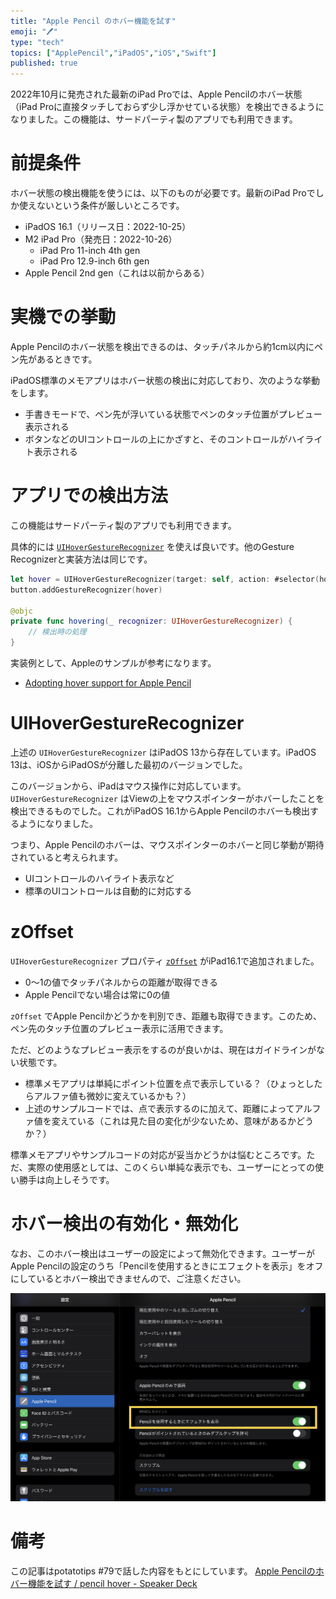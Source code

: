 ```yaml
---
title: "Apple Pencil のホバー機能を試す"
emoji: "🖊️"
type: "tech"
topics: ["ApplePencil","iPadOS","iOS","Swift"]
published: true
---
```


2022年10月に発売された最新のiPad Proでは、Apple Pencilのホバー状態（iPad Proに直接タッチしておらず少し浮かせている状態）を検出できるようになりました。この機能は、サードパーティ製のアプリでも利用できます。

# 前提条件

ホバー状態の検出機能を使うには、以下のものが必要です。最新のiPad Proでしか使えないという条件が厳しいところです。

* iPadOS 16.1（リリース日：2022-10-25）
* M2 iPad Pro（発売日：2022-10-26）
    * iPad Pro 11-inch 4th gen
    * iPad Pro 12.9-inch 6th gen
* Apple Pencil 2nd gen（これは以前からある）

# 実機での挙動

Apple Pencilのホバー状態を検出できるのは、タッチパネルから約1cm以内にペン先があるときです。

iPadOS標準のメモアプリはホバー状態の検出に対応しており、次のような挙動をします。

* 手書きモードで、ペン先が浮いている状態でペンのタッチ位置がプレビュー表示される
* ボタンなどのUIコントロールの上にかざすと、そのコントロールがハイライト表示される

# アプリでの検出方法

この機能はサードパーティ製のアプリでも利用できます。

具体的には [`UIHoverGestureRecognizer`](https://developer.apple.com/documentation/uikit/uihovergesturerecognizer) を使えば良いです。他のGesture Recognizerと実装方法は同じです。

```swift
let hover = UIHoverGestureRecognizer(target: self, action: #selector(hovering(_:)))
button.addGestureRecognizer(hover)

@objc
private func hovering(_ recognizer: UIHoverGestureRecognizer) {
    // 検出時の処理
}
```

実装例として、Appleのサンプルが参考になります。

* [Adopting hover support for Apple Pencil](https://developer.apple.com/documentation/uikit/touches_presses_and_gestures/adopting_hover_support_for_apple_pencil)

# UIHoverGestureRecognizer

上述の `UIHoverGestureRecognizer` はiPadOS 13から存在しています。iPadOS 13は、iOSからiPadOSが分離した最初のバージョンでした。

このバージョンから、iPadはマウス操作に対応しています。 `UIHoverGestureRecognizer` はViewの上をマウスポインターがホバーしたことを検出できるものでした。これがiPadOS 16.1からApple Pencilのホバーも検出するようになりました。

つまり、Apple Pencilのホバーは、マウスポインターのホバーと同じ挙動が期待されていると考えられます。

* UIコントロールのハイライト表示など
* 標準のUIコントロールは自動的に対応する

# zOffset

`UIHoverGestureRecognizer` プロパティ [`zOffset`](https://developer.apple.com/documentation/uikit/uihovergesturerecognizer/4098402-zoffset) がiPad16.1で追加されました。

* 0〜1の値でタッチパネルからの距離が取得できる
* Apple Pencilでない場合は常に0の値

`zOffset` でApple Pencilかどうかを判別でき、距離も取得できます。このため、ペン先のタッチ位置のプレビュー表示に活用できます。

ただ、どのようなプレビュー表示をするのが良いかは、現在はガイドラインがない状態です。

* 標準メモアプリは単純にポイント位置を点で表示している？（ひょっとしたらアルファ値も微妙に変えているかも？）
* 上述のサンプルコードでは、点で表示するのに加えて、距離によってアルファ値を変えている（これは見た目の変化が少ないため、意味があるかどうか？）

標準メモアプリやサンプルコードの対応が妥当かどうかは悩むところです。ただ、実際の使用感としては、このくらい単純な表示でも、ユーザーにとっての使い勝手は向上しそうです。

# ホバー検出の有効化・無効化

なお、このホバー検出はユーザーの設定によって無効化できます。ユーザーがApple Pencilの設定のうち「Pencilを使用するときにエフェクトを表示」をオフにしているとホバー検出できませんので、ご注意ください。

![](https://github.com/usami-k/technote/raw/main/2022/pencil-hover/preferences.jpeg)

# 備考

この記事はpotatotips #79で話した内容をもとにしています。
[Apple Pencilのホバー機能を試す / pencil hover - Speaker Deck](https://speakerdeck.com/usamik26/pencil-hover)

